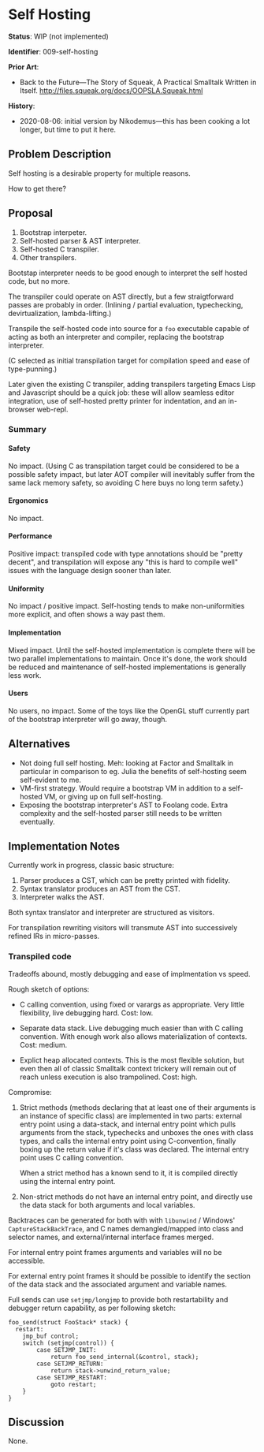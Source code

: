 # Self Hosting

**Status**: WIP (not implemented)

**Identifier**: 009-self-hosting

**Prior Art**:
- Back to the Future&mdash;The Story of Squeak, A Practical Smalltalk Written in
  Itself. http://files.squeak.org/docs/OOPSLA.Squeak.html

**History**:
- 2020-08-06: initial version by Nikodemus&mdash;this has been cooking
  a lot longer, but time to put it here.

## Problem Description

Self hosting is a desirable property for multiple reasons.

How to get there?

## Proposal

1. Bootstrap interpeter.
2. Self-hosted parser & AST interpreter.
3. Self-hosted C transpiler.
4. Other transpilers.

Bootstap interpreter needs to be good enough to interpret the self hosted code,
but no more.

The transpiler could operate on AST directly, but a few straigtforward passes
are probably in order. (Inlining / partial evaluation, typechecking,
devirtualization, lambda-lifting.)

Transpile the self-hosted code into source for a `foo` executable capable of
acting as both an interpreter and compiler, replacing the bootstrap interpreter.

(C selected as initial transpilation target for compilation speed and ease of
type-punning.)

Later given the existing C transpiler, adding transpilers targeting Emacs Lisp
and Javascript should be a quick job: these will allow seamless editor
integration, use of self-hosted pretty printer for indentation, and an
in-browser web-repl.

### Summary

#### Safety

No impact. (Using C as transpilation target could be considered to be a possible
safety impact, but later AOT compiler will inevitably suffer from the same lack
memory safety, so avoiding C here buys no long term safety.)

#### Ergonomics

No impact.

#### Performance

Positive impact: transpiled code with type annotations should be "pretty
decent", and transpilation will expose any "this is hard to compile well"
issues with the language design sooner than later.

#### Uniformity

No impact / positive impact. Self-hosting tends to make non-uniformities more
explicit, and often shows a way past them.

#### Implementation

Mixed impact. Until the self-hosted implementation is complete there will be two
parallel implementations to maintain. Once it's done, the work should be reduced
and maintenance of self-hosted implementations is generally less work.

#### Users

No users, no impact. Some of the toys like the OpenGL stuff currently part of
the bootstrap interpreter will go away, though.

## Alternatives

- Not doing full self hosting. Meh: looking at Factor and Smalltalk in
  particular in comparison to eg. Julia the benefits of self-hosting seem
  self-evident to me.
- VM-first strategy. Would require a bootstrap VM in addition to a self-hosted
  VM, or giving up on full self-hosting.
- Exposing the bootstrap interpreter's AST to Foolang code. Extra complexity
  and the self-hosted parser still needs to be written eventually.

## Implementation Notes

Currently work in progress, classic basic structure:

1. Parser produces a CST, which can be pretty printed with fidelity.
2. Syntax translator produces an AST from the CST.
3. Interpreter walks the AST.

Both syntax translator and interpreter are structured as visitors.

For transpilation rewriting visitors will transmute AST into successively
refined IRs in micro-passes.

### Transpiled code

Tradeoffs abound, mostly debugging and ease of implmentation vs speed.

Rough sketch of options:

- C calling convention, using fixed or varargs as appropriate. Very little
  flexibility, live debugging hard. Cost: low.

- Separate data stack. Live debugging much easier than with C calling
  convention. With enough work also allows materialization of contexts. Cost:
  medium.

- Explict heap allocated contexts. This is the most flexible solution, but even
  then all of classic Smalltalk context trickery will remain out of reach unless
  execution is also trampolined. Cost: high.

Compromise:

1. Strict methods (methods declaring that at least one of their arguments is an
   instance of specific class) are implemented in two parts: external entry
   point using a data-stack, and internal entry point which pulls arguments from
   the stack, typechecks and unboxes the ones with class types, and calls the
   internal entry point using C-convention, finally boxing up the return value
   if it's class was declared. The internal entry point uses C calling
   convention.

   When a strict method has a known send to it, it is compiled directly using
   the internal entry point.

2. Non-strict methods do not have an internal entry point, and directly use
   the data stack for both arguments and local variables.

Backtraces can be generated for both with with `libunwind` / Windows'
`CaptureStackBackTrace`, and C names demangled/mapped into class and selector
names, and external/internal interface frames merged.

For internal entry point frames arguments and variables will no be accessible.

For external entry point frames it should be possible to identify the section of
the data stack and the associated argument and variable names.

Full sends can use `setjmp/longjmp` to provide both restartability and debugger
return capability, as per following sketch:

```
foo_send(struct FooStack* stack) {
  restart:
    jmp_buf control;
    switch (setjmp(control)) {
        case SETJMP_INIT:
            return foo_send_internal(&control, stack);
        case SETJMP_RETURN:
            return stack->unwind_return_value;
        case SETJMP_RESTART:
            goto restart;
    }
}
```

## Discussion

None.
